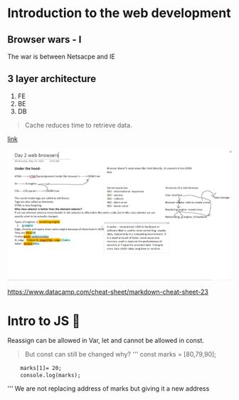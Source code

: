 # Introduction to the web development

## Browser wars - I

The war is between Netsacpe and IE

## 3 layer architecture

1. FE
2. BE
3. DB

> Cache reduces time to retrieve data.

[link][def]

![image](browser.png)

[def]: https://www.markdownguide.org/getting-started/

https://www.datacamp.com/cheat-sheet/markdown-cheat-sheet-23

# Intro to JS 👋

Reassign can be allowed in Var, let and cannot be allowed in const.

> But const can still be changed why?
> '''
> const marks = [80,79,90];

        marks[1]= 20;
        console.log(marks);

'''
We are not replacing address of marks but giving it a new address
